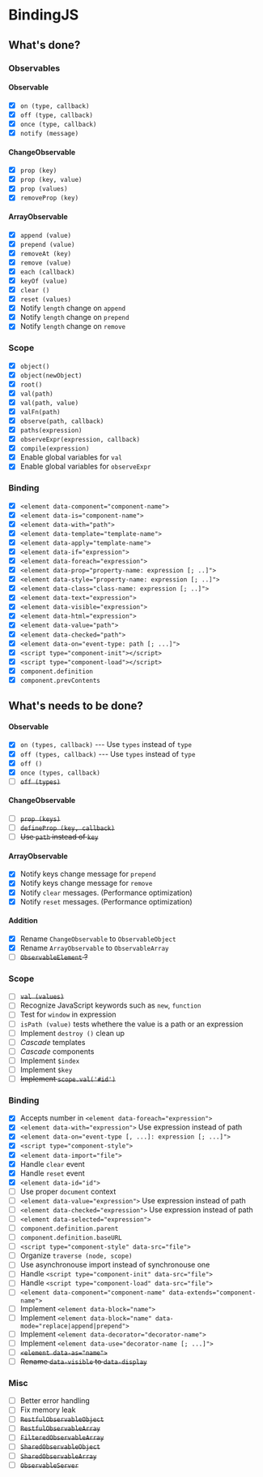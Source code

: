 
# BindingJS

## What's done?

### Observables

#### Observable

- [x] `on (type, callback)`
- [x] `off (type, callback)`
- [x] `once (type, callback)`
- [x] `notify (message)`

#### ChangeObservable

- [x] `prop (key)`
- [x] `prop (key, value)`
- [x] `prop (values)`
- [x] `removeProp (key)`

#### ArrayObservable

- [x] `append (value)`
- [x] `prepend (value)`
- [x] `removeAt (key)`
- [x] `remove (value)`
- [x] `each (callback)`
- [x] `keyOf (value)`
- [x] `clear ()`
- [x] `reset (values)`
- [x] Notify `length` change on `append`
- [x] Notify `length` change on `prepend`
- [x] Notify `length` change on `remove`

### Scope

- [x] `object()`
- [x] `object(newObject)`
- [x] `root()`
- [x] `val(path)`
- [x] `val(path, value)`
- [x] `valFn(path)`
- [x] `observe(path, callback)`
- [x] `paths(expression)`
- [x] `observeExpr(expression, callback)`
- [x] `compile(expression)`
- [x] Enable global variables for `val`
- [x] Enable global variables for `observeExpr`

### Binding

- [x] `<element data-component="component-name">`
- [x] `<element data-is="component-name">`
- [x] `<element data-with="path">`
- [x] `<element data-template="template-name">`
- [x] `<element data-apply="template-name">`
- [x] `<element data-if="expression">`
- [x] `<element data-foreach="expression">`
- [x] `<element data-prop="property-name: expression [; ..]">`
- [x] `<element data-style="property-name: expression [; ..]">`
- [x] `<element data-class="class-name: expression [; ..]">`
- [x] `<element data-text="expression">`
- [x] `<element data-visible="expression">`
- [x] `<element data-html="expression">`
- [x] `<element data-value="path">`
- [x] `<element data-checked="path">`
- [x] `<element data-on="event-type: path [; ...]">`
- [x] `<script type="component-init"></script>`
- [x] `<script type="component-load"></script>`
- [x] `component.definition`
- [x] `component.prevContents`

## What's needs to be done?

#### Observable

- [x] `on (types, callback)` --- Use `types` instead of `type`
- [x] `off (types, callback)` --- Use `types` instead of `type`
- [x] `off ()`
- [x] `once (types, callback)`
- [ ] ~~`off (types)`~~

#### ChangeObservable

- [ ] ~~`prop (keys)`~~
- [ ] ~~`defineProp (key, callback)`~~
- [ ] ~~Use `path` instead of `key`~~

#### ArrayObservable

- [x] Notify keys change message for `prepend`
- [x] Notify keys change message for `remove`
- [x] Notify `clear` messages. (Performance optimization)
- [x] Notify `reset` messages. (Performance optimization)

#### Addition

- [x] Rename `ChangeObservable` to `ObservableObject`
- [x] Rename `ArrayObservable` to `ObservableArray`
- [ ] ~~`ObservableElement` ?~~

### Scope

- [ ] ~~`val (values)`~~
- [ ] Recognize JavaScript keywords such as `new`, `function` 
- [ ] Test for `window` in expression 
- [ ] `isPath (value)` tests whethere the value is a path or an expression
- [ ] Implement `destroy ()` clean up 
- [ ] *Cascade* templates
- [ ] *Cascade* components
- [ ] Implement `$index`
- [ ] Implement `$key`
- [ ] ~~Implement `scope.val('#id')`~~

### Binding

- [x] Accepts number in `<element data-foreach="expression">`
- [x] `<element data-with="expression">` Use expression instead of path
- [x] `<element data-on="event-type [, ...]: expression [; ...]">`
- [x] `<script type="component-style">`
- [x] `<element data-import="file">` 
- [x] Handle `clear` event
- [x] Handle `reset` event
- [x] `<element data-id="id">`
- [ ] Use proper `document` context
- [ ] `<element data-value="expression">` Use expression instead of path
- [ ] `<element data-checked="expression">` Use expression instead of path
- [ ] `<element data-selected="expression">`
- [ ] `component.definition.parent`
- [ ] `component.definition.baseURL`
- [ ] `<script type="component-style" data-src="file">`
- [ ] Organize `traverse (node, scope)`
- [ ] Use asynchronouse import instead of synchronouse one
- [ ] Handle `<script type="component-init" data-src="file">`
- [ ] Handle `<script type="component-load" data-src="file">`
- [ ] `<element data-component="component-name" data-extends="component-name">`
- [ ] Implement `<element data-block="name">`
- [ ] Implement `<element data-block="name" data-mode="replace|append|prepend">`
- [ ] Implement `<element data-decorator="decorator-name">`
- [ ] Implement `<element data-use="decorator-name [; ...]">`
- [ ] ~~`<element data-as="name">`~~
- [ ] ~~Rename `data-visible` to `data-display`~~

### Misc

- [ ] Better error handling
- [ ] Fix memory leak
- [ ] ~~`RestfulObservableObject`~~
- [ ] ~~`RestfulObservableArray`~~
- [ ] ~~`FilteredObservableArray`~~
- [ ] ~~`SharedObservableObject`~~
- [ ] ~~`SharedObservableArray`~~
- [ ] ~~`ObservableServer`~~
